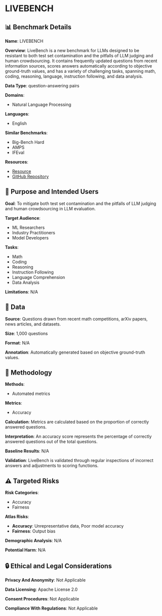 # LIVEBENCH

## 📊 Benchmark Details

**Name**: LIVEBENCH

**Overview**: LiveBench is a new benchmark for LLMs designed to be resistant to both test set contamination and the pitfalls of LLM judging and human crowdsourcing. It contains frequently updated questions from recent information sources, scores answers automatically according to objective ground-truth values, and has a variety of challenging tasks, spanning math, coding, reasoning, language, instruction following, and data analysis.

**Data Type**: question-answering pairs

**Domains**:
- Natural Language Processing

**Languages**:
- English

**Similar Benchmarks**:
- Big-Bench Hard
- AMPS
- IFEval

**Resources**:
- [Resource](https://livebench.ai)
- [GitHub Repository](https://github.com/livebench/livebench)

## 🎯 Purpose and Intended Users

**Goal**: To mitigate both test set contamination and the pitfalls of LLM judging and human crowdsourcing in LLM evaluation.

**Target Audience**:
- ML Researchers
- Industry Practitioners
- Model Developers

**Tasks**:
- Math
- Coding
- Reasoning
- Instruction Following
- Language Comprehension
- Data Analysis

**Limitations**: N/A

## 💾 Data

**Source**: Questions drawn from recent math competitions, arXiv papers, news articles, and datasets.

**Size**: 1,000 questions

**Format**: N/A

**Annotation**: Automatically generated based on objective ground-truth values.

## 🔬 Methodology

**Methods**:
- Automated metrics

**Metrics**:
- Accuracy

**Calculation**: Metrics are calculated based on the proportion of correctly answered questions.

**Interpretation**: An accuracy score represents the percentage of correctly answered questions out of the total questions.

**Baseline Results**: N/A

**Validation**: LiveBench is validated through regular inspections of incorrect answers and adjustments to scoring functions.

## ⚠️ Targeted Risks

**Risk Categories**:
- Accuracy
- Fairness

**Atlas Risks**:
- **Accuracy**: Unrepresentative data, Poor model accuracy
- **Fairness**: Output bias

**Demographic Analysis**: N/A

**Potential Harm**: N/A

## 🔒 Ethical and Legal Considerations

**Privacy And Anonymity**: Not Applicable

**Data Licensing**: Apache License 2.0

**Consent Procedures**: Not Applicable

**Compliance With Regulations**: Not Applicable
